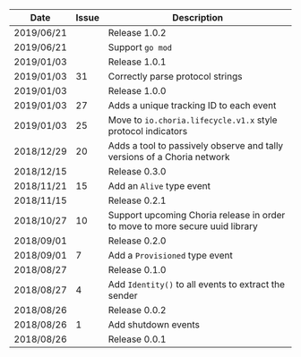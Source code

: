 |Date      |Issue |Description                                                                                              |
|----------|------|---------------------------------------------------------------------------------------------------------|
|2019/06/21|      |Release 1.0.2                                                                                            |
|2019/06/21|      |Support `go mod`                                                                                         |
|2019/01/03|      |Release 1.0.1                                                                                            |
|2019/01/03|31    |Correctly parse protocol strings                                                                         |
|2019/01/03|      |Release 1.0.0                                                                                            |
|2019/01/03|27    |Adds a unique tracking ID to each event                                                                  |
|2019/01/03|25    |Move to `io.choria.lifecycle.v1.x` style protocol indicators                                             |
|2018/12/29|20    |Adds a tool to passively observe and tally versions of a Choria network                                  |
|2018/12/15|      |Release 0.3.0                                                                                            |
|2018/11/21|15    |Add an `Alive` type event                                                                                |
|2018/11/15|      |Release 0.2.1                                                                                            |
|2018/10/27|10    |Support upcoming Choria release in order to move to more secure uuid library                             |
|2018/09/01|      |Release 0.2.0                                                                                            |
|2018/09/01|7     |Add a `Provisioned` type event                                                                           |
|2018/08/27|      |Release 0.1.0                                                                                            |
|2018/08/27|4     |Add `Identity()` to all events to extract the sender                                                     |
|2018/08/26|      |Release 0.0.2                                                                                            |
|2018/08/26|1     |Add shutdown events                                                                                      |
|2018/08/26|      |Release 0.0.1                                                                                            |